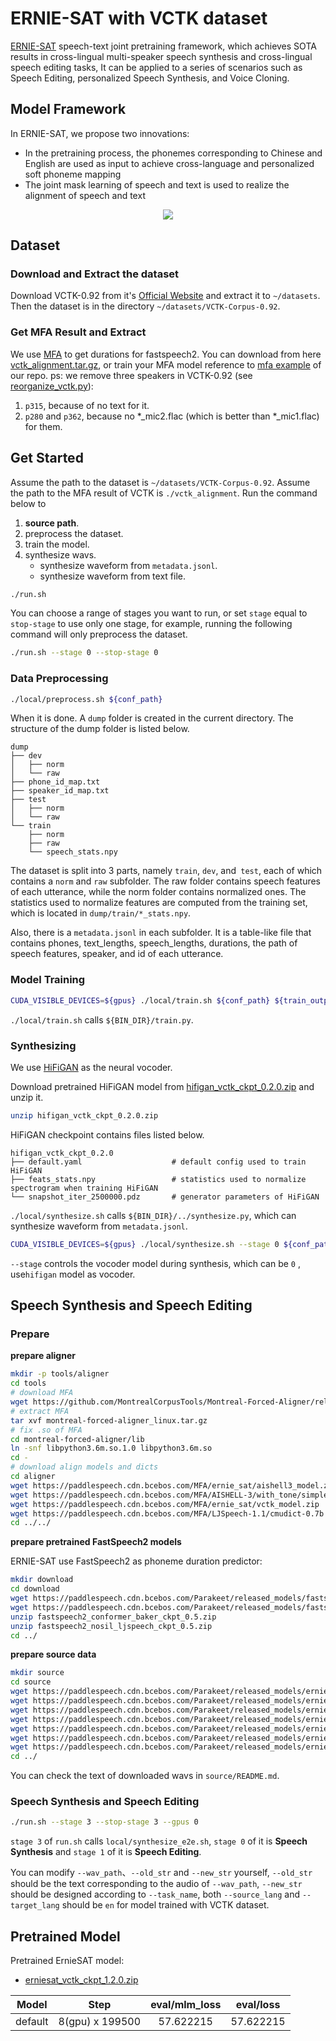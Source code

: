 # ERNIE-SAT with VCTK dataset
[ERNIE-SAT](https://arxiv.org/abs/2211.03545) speech-text joint pretraining framework, which achieves SOTA results in cross-lingual multi-speaker speech synthesis and cross-lingual speech editing tasks, It can be applied to a series of scenarios such as Speech Editing, personalized Speech Synthesis, and Voice Cloning.

## Model Framework
In ERNIE-SAT, we propose two innovations:
- In the pretraining process, the phonemes corresponding to Chinese and English are used as input to achieve cross-language and personalized soft phoneme mapping
- The joint mask learning of speech and text is used to realize the alignment of speech and text

<p align="center">
    <img src="https://user-images.githubusercontent.com/24568452/186110814-1b9c6618-a0ab-4c0c-bb3d-3d860b0e8cc2.png" />
</p>

## Dataset
### Download and Extract the dataset
Download VCTK-0.92 from it's [Official Website](https://datashare.ed.ac.uk/handle/10283/3443) and extract it to `~/datasets`. Then the dataset is in the directory `~/datasets/VCTK-Corpus-0.92`.

### Get MFA Result and Extract
We use [MFA](https://github.com/MontrealCorpusTools/Montreal-Forced-Aligner) to get durations for fastspeech2.
You can download from here [vctk_alignment.tar.gz](https://paddlespeech.cdn.bcebos.com/MFA/VCTK-Corpus-0.92/vctk_alignment.tar.gz), or train your MFA model reference to [mfa example](https://github.com/PaddlePaddle/PaddleSpeech/tree/develop/examples/other/mfa) of our repo.
ps: we remove three speakers in VCTK-0.92 (see [reorganize_vctk.py](https://github.com/PaddlePaddle/PaddleSpeech/blob/develop/examples/other/mfa/local/reorganize_vctk.py)):
1. `p315`, because of no text for it.
2. `p280` and `p362`, because no *_mic2.flac (which is better than *_mic1.flac) for  them.

## Get Started
Assume the path to the dataset is `~/datasets/VCTK-Corpus-0.92`.
Assume the path to the MFA result of VCTK is `./vctk_alignment`.
Run the command below to
1. **source path**.
2. preprocess the dataset.
3. train the model.
4. synthesize wavs.
    - synthesize waveform from `metadata.jsonl`.
    - synthesize waveform from text file.
```bash
./run.sh
```
You can choose a range of stages you want to run, or set `stage` equal to `stop-stage` to use only one stage, for example, running the following command will only preprocess the dataset.
```bash
./run.sh --stage 0 --stop-stage 0
```
### Data Preprocessing
```bash
./local/preprocess.sh ${conf_path}
```
When it is done. A `dump` folder is created in the current directory. The structure of the dump folder is listed below.

```text
dump
├── dev
│   ├── norm
│   └── raw
├── phone_id_map.txt
├── speaker_id_map.txt
├── test
│   ├── norm
│   └── raw
└── train
    ├── norm
    ├── raw
    └── speech_stats.npy
```
The dataset is split into 3 parts, namely `train`, `dev`, and` test`, each of which contains a `norm` and `raw` subfolder. The raw folder contains speech features of each utterance, while the norm folder contains normalized ones. The statistics used to normalize features are computed from the training set, which is located in `dump/train/*_stats.npy`.

Also, there is a `metadata.jsonl` in each subfolder. It is a table-like file that contains phones, text_lengths, speech_lengths, durations, the path of speech features, speaker, and id of each utterance.

### Model Training
```bash
CUDA_VISIBLE_DEVICES=${gpus} ./local/train.sh ${conf_path} ${train_output_path}
```
`./local/train.sh` calls `${BIN_DIR}/train.py`.

### Synthesizing
We use [HiFiGAN](https://github.com/PaddlePaddle/PaddleSpeech/tree/develop/examples/vctk/voc5) as the neural vocoder.

Download pretrained HiFiGAN model from [hifigan_vctk_ckpt_0.2.0.zip](https://paddlespeech.cdn.bcebos.com/Parakeet/released_models/hifigan/hifigan_vctk_ckpt_0.2.0.zip) and unzip it.
```bash
unzip hifigan_vctk_ckpt_0.2.0.zip
```
HiFiGAN checkpoint contains files listed below.
```text
hifigan_vctk_ckpt_0.2.0
├── default.yaml                    # default config used to train HiFiGAN
├── feats_stats.npy                 # statistics used to normalize spectrogram when training HiFiGAN
└── snapshot_iter_2500000.pdz       # generator parameters of HiFiGAN
```
`./local/synthesize.sh` calls `${BIN_DIR}/../synthesize.py`, which can synthesize waveform from `metadata.jsonl`.
```bash
CUDA_VISIBLE_DEVICES=${gpus} ./local/synthesize.sh --stage 0 ${conf_path} ${train_output_path} ${ckpt_name}
```
`--stage` controls the vocoder model during synthesis, which can be `0` , use`hifigan` model as vocoder.

##  Speech Synthesis and Speech Editing

### Prepare
**prepare aligner**
```bash
mkdir -p tools/aligner
cd tools
# download MFA
wget https://github.com/MontrealCorpusTools/Montreal-Forced-Aligner/releases/download/v1.0.1/montreal-forced-aligner_linux.tar.gz
# extract MFA
tar xvf montreal-forced-aligner_linux.tar.gz
# fix .so of MFA
cd montreal-forced-aligner/lib
ln -snf libpython3.6m.so.1.0 libpython3.6m.so
cd -
# download align models and dicts
cd aligner
wget https://paddlespeech.cdn.bcebos.com/MFA/ernie_sat/aishell3_model.zip
wget https://paddlespeech.cdn.bcebos.com/MFA/AISHELL-3/with_tone/simple.lexicon
wget https://paddlespeech.cdn.bcebos.com/MFA/ernie_sat/vctk_model.zip
wget https://paddlespeech.cdn.bcebos.com/MFA/LJSpeech-1.1/cmudict-0.7b
cd ../../
```
**prepare pretrained FastSpeech2 models**

ERNIE-SAT use FastSpeech2 as phoneme duration predictor:
```bash
mkdir download
cd download
wget https://paddlespeech.cdn.bcebos.com/Parakeet/released_models/fastspeech2/fastspeech2_conformer_baker_ckpt_0.5.zip
wget https://paddlespeech.cdn.bcebos.com/Parakeet/released_models/fastspeech2/fastspeech2_nosil_ljspeech_ckpt_0.5.zip
unzip fastspeech2_conformer_baker_ckpt_0.5.zip
unzip fastspeech2_nosil_ljspeech_ckpt_0.5.zip
cd ../
```
**prepare source data**
```bash
mkdir source
cd source
wget https://paddlespeech.cdn.bcebos.com/Parakeet/released_models/ernie_sat/source/SSB03540307.wav
wget https://paddlespeech.cdn.bcebos.com/Parakeet/released_models/ernie_sat/source/SSB03540428.wav
wget https://paddlespeech.cdn.bcebos.com/Parakeet/released_models/ernie_sat/source/LJ050-0278.wav
wget https://paddlespeech.cdn.bcebos.com/Parakeet/released_models/ernie_sat/source/p243_313.wav
wget https://paddlespeech.cdn.bcebos.com/Parakeet/released_models/ernie_sat/source/p299_096.wav
wget https://paddlespeech.cdn.bcebos.com/Parakeet/released_models/ernie_sat/source/this_was_not_the_show_for_me.wav
wget https://paddlespeech.cdn.bcebos.com/Parakeet/released_models/ernie_sat/source/README.md
cd ../
```
You can check the text of downloaded wavs in `source/README.md`.
### Speech Synthesis and Speech Editing
```bash
./run.sh --stage 3 --stop-stage 3 --gpus 0
```
`stage 3` of `run.sh` calls `local/synthesize_e2e.sh`, `stage 0` of it is **Speech Synthesis** and  `stage 1` of it is **Speech Editing**.

You can modify `--wav_path`、`--old_str` and `--new_str` yourself, `--old_str` should be the text corresponding to the audio of  `--wav_path`, `--new_str` should be designed according to `--task_name`, both `--source_lang` and `--target_lang` should be `en` for model trained with VCTK dataset.
## Pretrained Model
Pretrained ErnieSAT model:
- [erniesat_vctk_ckpt_1.2.0.zip](https://paddlespeech.cdn.bcebos.com/Parakeet/released_models/ernie_sat/erniesat_vctk_ckpt_1.2.0.zip)

Model | Step | eval/mlm_loss | eval/loss
:-------------:| :------------:| :-----: | :-----:
default| 8(gpu) x 199500|57.622215|57.622215
